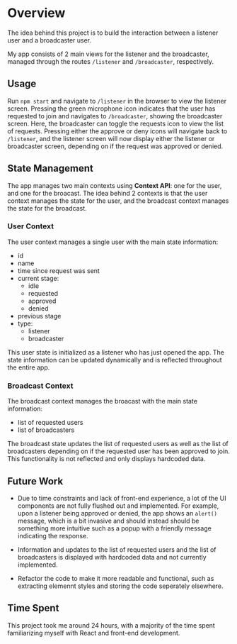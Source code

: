 # Overview
The idea behind this project is to build the interaction between a listener user and a broadcaster user.

My app consists of 2 main views for the listener and the broadcaster, managed through the routes `/listener` and `/broadcaster`, respectively.

## Usage
Run `npm start` and navigate to `/listener` in the browser to view the listener screen. Pressing the green microphone icon indicates that the user has requested to join and navigates to `/broadcaster`, showing the broadcaster screen. Here, the broadcaster can toggle the requests icon to view the list of requests. Pressing either the approve or deny icons will navigate back to `/listener`, and the listener screen will now display either the listener or broadcaster screen, depending on if the request was approved or denied.

## State Management
The app manages two main contexts using **Context API**: one for the user, and one for the broacast. The idea behind 2 contexts is that the user context manages the state for the user, and the broadcast context manages the state for the broadcast.

### User Context
The user context manages a single user with the main state information:
- id
- name
- time since request was sent
- current stage:
    - idle
    - requested
    - approved
    - denied
- previous stage
- type: 
    - listener
    - broadcaster

This user state is initialized as a listener who has just opened the app. The state information can be updated dynamically and is reflected throughout the entire app.

### Broadcast Context
The broadcast context manages the broacast with the main state information:
- list of requested users
- list of broadcasters

The broadcast state updates the list of requested users as well as the list of broadcasters depending on if the requested user has been approved to join. This functionality is not reflected and only displays hardcoded data.

## Future Work
- Due to time constraints and lack of front-end experience, a lot of the UI components are not fully flushed out and implemented. For example, upon a listener being approved or denied, the app shows an `alert()` message, which is a bit invasive and should instead should be something more intuitive such as a popup with a friendly message indicating the response.

- Information and updates to the list of requested users and the list of broadcasters is displayed with hardcoded data and not currently implemented.

- Refactor the code to make it more readable and functional, such as extracting elemennt styles and storing the code seperately elsewhere.

## Time Spent
This project took me around 24 hours, with a majority of the time spent familiarizing myself with React and front-end development.